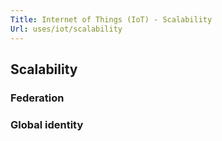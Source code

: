 ```yaml
---
Title: Internet of Things (IoT) - Scalability
Url: uses/iot/scalability
---
```


## Scalability

### Federation

### Global identity

